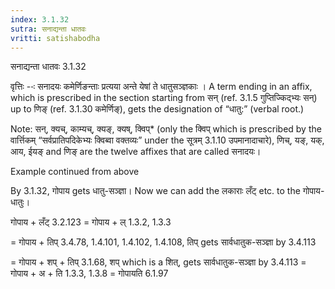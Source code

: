 ```yaml
---
index: 3.1.32
sutra: सनाद्यन्ता धातवः
vritti: satishabodha
---
```



 सनाद्यन्ता धातवः 3.1.32 

वृत्तिः --ः सनादयः कमेर्णिङन्‍ताः प्रत्‍यया अन्‍ते येषां ते धातुसञ्ज्ञकाः । A term ending in an affix, which is prescribed in the section starting from सन् (ref. 3.1.5 गुप्तिज्किद्भ्यः सन्) up to णिङ् (ref. 3.1.30 कमेर्णिङ्), gets the designation of “धातु:” (verbal root.) 

Note: सन्, क्यच्, काम्यच्, क्यङ्, क्यष्, क्विप्* (only the क्विप् which is prescribed by the वार्त्तिकम् “सर्वप्रातिपदिकेभ्यः क्विब्वा वक्तव्यः” under the सूत्रम् 3.1.10 उपमानादाचारे), णिच्, यङ्, यक्, आय, ईयङ् and णिङ् are the twelve affixes that are called सनादयः। 


Example continued from above 


By 3.1.32, गोपाय gets धातु-सञ्ज्ञा। Now we can add the लकाराः लँट् etc. to the गोपाय-धातुः। 


गोपाय + लँट् 3.2.123 = गोपाय + ल् 1.3.2, 1.3.3 

= गोपाय + तिप् 3.4.78, 1.4.101, 1.4.102, 1.4.108, तिप् gets सार्वधातुक-सञ्ज्ञा by 3.4.113 

= गोपाय + शप् + तिप् 3.1.68, शप् which is a शित्, gets सार्वधातुक-सञ्ज्ञा by 3.4.113 = गोपाय + अ + ति 1.3.3, 1.3.8 = गोपायति 6.1.97 


